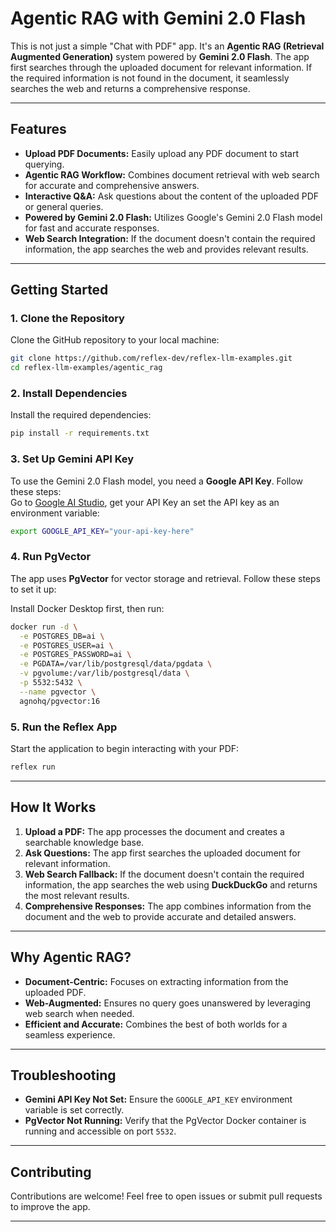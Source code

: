 # Agentic RAG with Gemini 2.0 Flash  

This is not just a simple "Chat with PDF" app. It's an **Agentic RAG (Retrieval Augmented Generation)** system powered by **Gemini 2.0 Flash**. The app first searches through the uploaded document for relevant information. If the required information is not found in the document, it seamlessly searches the web and returns a comprehensive response.  

---

## Features  
- **Upload PDF Documents:** Easily upload any PDF document to start querying.  
- **Agentic RAG Workflow:** Combines document retrieval with web search for accurate and comprehensive answers.  
- **Interactive Q&A:** Ask questions about the content of the uploaded PDF or general queries.  
- **Powered by Gemini 2.0 Flash:** Utilizes Google's Gemini 2.0 Flash model for fast and accurate responses.  
- **Web Search Integration:** If the document doesn't contain the required information, the app searches the web and provides relevant results.  

---

## Getting Started  

### 1. Clone the Repository  
Clone the GitHub repository to your local machine:  
```bash  
git clone https://github.com/reflex-dev/reflex-llm-examples.git  
cd reflex-llm-examples/agentic_rag
```  

### 2. Install Dependencies  
Install the required dependencies:  
```bash  
pip install -r requirements.txt  
```  

### 3. Set Up Gemini API Key  
To use the Gemini 2.0 Flash model, you need a **Google API Key**. Follow these steps:  
Go to [Google AI Studio](https://aistudio.google.com/apikey), get your API Key an set the API key as an environment variable:  
   ```bash  
   export GOOGLE_API_KEY="your-api-key-here"  
   ```  

### 4. Run PgVector  
The app uses **PgVector** for vector storage and retrieval. Follow these steps to set it up:  

Install Docker Desktop first, then run:  
```bash  
docker run -d \
  -e POSTGRES_DB=ai \
  -e POSTGRES_USER=ai \
  -e POSTGRES_PASSWORD=ai \
  -e PGDATA=/var/lib/postgresql/data/pgdata \
  -v pgvolume:/var/lib/postgresql/data \
  -p 5532:5432 \
  --name pgvector \
  agnohq/pgvector:16
```  

### 5. Run the Reflex App  
Start the application to begin interacting with your PDF:  
```bash  
reflex run  
```  

---

## How It Works  
1. **Upload a PDF:** The app processes the document and creates a searchable knowledge base.  
2. **Ask Questions:** The app first searches the uploaded document for relevant information.  
3. **Web Search Fallback:** If the document doesn't contain the required information, the app searches the web using **DuckDuckGo** and returns the most relevant results.  
4. **Comprehensive Responses:** The app combines information from the document and the web to provide accurate and detailed answers.  

---

## Why Agentic RAG?  
- **Document-Centric:** Focuses on extracting information from the uploaded PDF.  
- **Web-Augmented:** Ensures no query goes unanswered by leveraging web search when needed.  
- **Efficient and Accurate:** Combines the best of both worlds for a seamless experience.  

---

## Troubleshooting  
- **Gemini API Key Not Set:** Ensure the `GOOGLE_API_KEY` environment variable is set correctly.  
- **PgVector Not Running:** Verify that the PgVector Docker container is running and accessible on port `5532`.
---

## Contributing  
Contributions are welcome! Feel free to open issues or submit pull requests to improve the app.  

---
